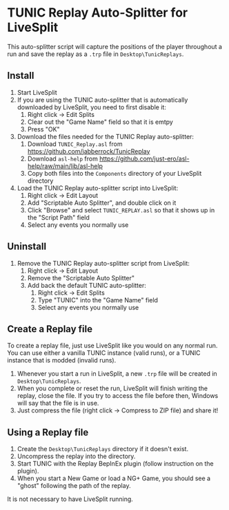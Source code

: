 # TUNIC Replay Auto-Splitter for LiveSplit

This auto-splitter script will capture the positions of the player throughout a
run and save the replay as a `.trp` file in `Desktop\TunicReplays`.

## Install

1. Start LiveSplit
2. If you are using the TUNIC auto-splitter that is automatically downloaded by
   LiveSplit, you need to first disable it:
   1. Right click -> Edit Splits
   2. Clear out the "Game Name" field so that it is emtpy
   3. Press "OK"
3. Download the files needed for the TUNIC Replay auto-splitter:
   1. Download `TUNIC_Replay.asl` from https://github.com/jabberrock/TunicReplay
   2. Download `asl-help` from https://github.com/just-ero/asl-help/raw/main/lib/asl-help
   3. Copy both files into the `Components` directory of your LiveSplit directory
4. Load the TUNIC Replay auto-splitter script into LiveSplit:
   1. Right click -> Edit Layout
   2. Add "Scriptable Auto Splitter", and double click on it
   3. Click "Browse" and select `TUNIC_REPLAY.asl` so that it shows up in the "Script Path" field
   4. Select any events you normally use

## Uninstall

1. Remove the TUNIC Replay auto-splitter script from LiveSplit:
   1. Right click -> Edit Layout
   2. Remove the "Scriptable Auto Splitter"
   3. Add back the default TUNIC auto-splitter:
      1. Right click -> Edit Splits
      2. Type "TUNIC" into the "Game Name" field
      3. Select any events you normally use

## Create a Replay file

To create a replay file, just use LiveSplit like you would on any normal run.
You can use either a vanilla TUNIC instance (valid runs), or a TUNIC instance
that is modded (invalid runs).

1. Whenever you start a run in LiveSplit, a new `.trp` file will be created in
   `Desktop\TunicReplays`.
2. When you complete or reset the run, LiveSplit will finish writing the replay,
   close the file. If you try to access the file before then, Windows will say
   that the file is in use.
3. Just compress the file (right click -> Compress to ZIP file) and share it!

## Using a Replay file

1. Create the `Desktop\TunicReplays` directory if it doesn't exist.
2. Uncompress the replay into the directory.
3. Start TUNIC with the Replay BepInEx plugin (follow instruction on the plugin).
4. When you start a New Game or load a NG+ Game, you should see a "ghost"
   following the path of the replay.

It is not necessary to have LiveSplit running.
